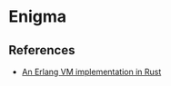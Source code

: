 # Enigma

## References

* [An Erlang VM implementation in Rust](https://github.com/archSeer/enigma)
